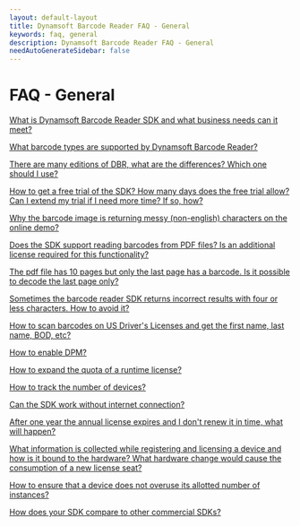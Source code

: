```yaml
---
layout: default-layout
title: Dynamsoft Barcode Reader FAQ - General
keywords: faq, general
description: Dynamsoft Barcode Reader FAQ - General
needAutoGenerateSidebar: false
---
```


# FAQ - General

<a href="what-is-dbr.html" target="_blank">What is Dynamsoft Barcode Reader SDK and what business needs can it meet?</a>

<a href="supported-barcode-formats.html" target="_blank">What barcode types are supported by Dynamsoft Barcode Reader?</a>

<a href="different-editions-of-dbr.html" target="_blank">There are many editions of DBR, what are the differences? Which one should I use?</a>

<a href="dbr-free-trial.html" target="_blank">How to get a free trial of the SDK? How many days does the free trial allow? Can I extend my trial if I need more time? If so, how?</a>

<a href="non-english-characters.html" target="_blank">Why the barcode image is returning messy (non-english) characters on the online demo?</a>

<a href="dbr-supports-pdf.html" target="_blank">Does the SDK support reading barcodes from PDF files? Is an additional license required for this functionality?</a>

<a href="scan-specific-page.html" target="_blank">The pdf file has 10 pages but only the last page has a barcode. Is it possible to decode the last page only?</a>

<a href="avoid-incorrect-results.html" target="_blank">Sometimes the barcode reader SDK returns incorrect results with four or less characters. How to avoid it?</a>

<a href="scan-us-drivers-license.html" target="_blank">How to scan barcodes on US Driver's Licenses and get the first name, last name, BOD, etc?</a>

<a href="how-to-enable-dpm.html" target="_blank">How to enable DPM?</a>

<a href="expand-quota-for-runtime-license.html" target="_blank">How to expand the quota of a runtime license?</a>

<a href="track-license.html" target="_blank">How to track the number of devices?</a>

<a href="sdk-works-without-internet.html" target="_blank">Can the SDK work without internet connection?</a>

<a href="what-happens-if-license-expires.html" target="_blank">After one year the annual license expires and I don't renew it in time, what will happen?</a>

<a href="how-hardware-is-bind-to-license.html" target="_blank">What information is collected while registering and licensing a device and how is it bound to the hardware? What hardware change would cause the consumption of a new license seat?</a>

<a href="ensure-no-overuse.html" target="_blank">How to ensure that a device does not overuse its allotted number of instances?</a>

<a href="competitors-comparison.html" target="_blank">How does your SDK compare to other commercial SDKs?</a>
